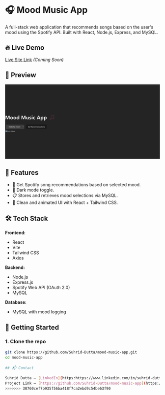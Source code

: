 # 🎧 Mood Music App

A full-stack web application that recommends songs based on the user's mood using the Spotify API. Built with React, Node.js, Express, and MySQL.

## 🔥 Live Demo

[Live Site Link](#) *(Coming Soon)*

## 📸 Preview

![App Screenshot](./mood-music-app.png)

## 🧠 Features

- 🎵 Get Spotify song recommendations based on selected mood.
- 🌙 Dark mode toggle.
- 📋 Stores and retrieves mood selections via MySQL.
- 💬 Clean and animated UI with React + Tailwind CSS.

## 🛠️ Tech Stack

**Frontend:**
- React
- Vite
- Tailwind CSS
- Axios

**Backend:**
- Node.js
- Express.js
- Spotify Web API (OAuth 2.0)
- MySQL

**Database:**
- MySQL with mood logging

## 🚀 Getting Started

### 1. Clone the repo

```bash
git clone https://github.com/Suhrid-Dutta/mood-music-app.git
cd mood-music-app

## 📬 Contact

Suhrid Dutta – [LinkedIn](https:https://www.linkedin.com/in/suhrid-dutta-530830206)  
Project Link – [https://github.com/Suhrid-Dutta/mood-music-app](https://github.com/Suhrid-Dutta/mood-music-app)
>>>>>>> 30760cef7b935f56ba418f7ca2ebd9c54be63f90
